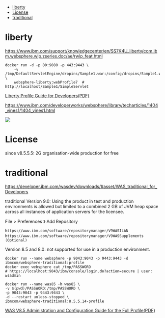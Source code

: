 <!-- TOC -->

- [liberty](#liberty)
- [License](#license)
- [traditional](#traditional)

<!-- /TOC -->

# liberty
https://www.ibm.com/support/knowledgecenter/en/SS7K4U_liberty/com.ibm.websphere.wlp.zseries.doc/ae/rwlp_feat.html

    docker run -d -p 80:9080 -p 443:9443 \
        -v /tmp/DefaultServletEngine/dropins/Sample1.war:/config/dropins/Sample1.war \
        websphere-liberty:webProfile7  # http://localhost/Sample1/SimpleServlet

[Liberty Profile Guide for Developers(PDF)](https://www.redbooks.ibm.com/redbooks/pdfs/sg248076.pdf)

https://www.ibm.com/developerworks/websphere/library/techarticles/1404_vines1/1404_vines1.html

![](https://www.ibm.com/developerworks/websphere/library/techarticles/1404_vines1/images/image001.png)

# License
since v8.5.5.5: 2G organisation-wide production for free


# traditional
https://developer.ibm.com/wasdev/downloads/#asset/WAS_traditional_for_Developers	

traditional Version 9.0: Using the product in test and production environments is allowed but limited to a combined 2 GB of JVM heap space across all instances of application servers for the licensee. 

File > Preferences 》 Add Repository

	https://www.ibm.com/software/repositorymanager/V9WASILAN
	https://www.ibm.com/software/repositorymanager/V9WASSupplements　(Optional)

Version 8.5 and 8.0: not supported for use in a production environment.

	docker run --name websphere -p 9043:9043 -p 9443:9443 -d ibmcom/websphere-traditional:profile
	docker exec websphere cat /tmp/PASSWORD 
	# https://localhost:9043/ibm/console/login.do?action=secure | user: wsadmin

	docker run --name was85 -h was85 \
	-v $(pwd)/PASSWORD:/tmp/PASSWORD \
	-p 9043:9043 -p 9443:9443 \
	-d --restart unless-stopped \
	ibmcom/websphere-traditional:8.5.5.14-profile

[WAS V8.5 Administration and Configuration Guide for the Full Profile(PDF)](http://www.redbooks.ibm.com/redbooks/pdfs/sg248056.pdf)

